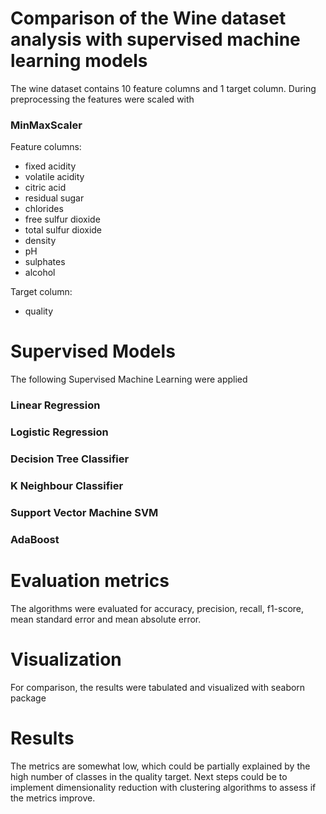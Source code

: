# Comparison of the Wine dataset analysis with supervised machine learning models

The wine dataset contains 10 feature columns and 1 target column. During preprocessing the features were scaled with 
### MinMaxScaler

Feature columns:
  - fixed acidity
  - volatile acidity
  - citric acid
  - residual sugar
  - chlorides
  - free sulfur dioxide
  - total sulfur dioxide
  - density
  - pH
  - sulphates
  - alcohol

  
Target column: 
  - quality


# Supervised Models
The following Supervised Machine Learning were applied

### Linear Regression

### Logistic Regression

### Decision Tree Classifier

### K Neighbour Classifier

### Support Vector Machine SVM

### AdaBoost


# Evaluation metrics
The algorithms were evaluated for accuracy, precision, recall, f1-score, mean standard error and mean absolute error.

# Visualization
For comparison, the results were tabulated and visualized with seaborn package


# Results
The metrics are somewhat low, which could be partially explained by the high number of classes in the quality target. Next steps could be to implement dimensionality reduction with clustering algorithms to assess if the metrics improve. 

